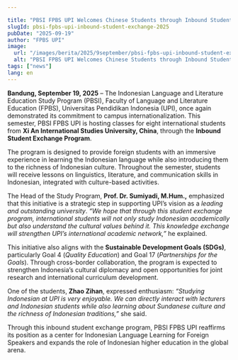 ```yaml
---

title: "PBSI FPBS UPI Welcomes Chinese Students through Inbound Student Exchange Program"
slugId: pbsi-fpbs-upi-inbound-student-exchange-2025
pubDate: "2025-09-19"
author: "FPBS UPI"
image:
  url: "/images/berita/2025/9september/pbsi-fpbs-upi-inbound-student-exchange-2025.webp"
  alt: "PBSI FPBS UPI Welcomes Chinese Students through Inbound Student Exchange Program"
tags: ["news"]
lang: en
---
```


**Bandung, September 19, 2025** – The Indonesian Language and Literature Education Study Program (PBSI), Faculty of Language and Literature Education (FPBS), Universitas Pendidikan Indonesia (UPI), once again demonstrated its commitment to campus internationalization. This semester, PBSI FPBS UPI is hosting classes for eight international students from **Xi An International Studies University, China**, through the **Inbound Student Exchange Program**.  

The program is designed to provide foreign students with an immersive experience in learning the Indonesian language while also introducing them to the richness of Indonesian culture. Throughout the semester, students will receive lessons on linguistics, literature, and communication skills in Indonesian, integrated with culture-based activities.  

The Head of the Study Program, **Prof. Dr. Sumiyadi, M.Hum.,** emphasized that this initiative is a strategic step in supporting UPI’s vision as a *leading and outstanding university*. *“We hope that through this student exchange program, international students will not only study Indonesian academically but also understand the cultural values behind it. This knowledge exchange will strengthen UPI’s international academic network,”* he explained.  

This initiative also aligns with the **Sustainable Development Goals (SDGs)**, particularly Goal 4 (*Quality Education*) and Goal 17 (*Partnerships for the Goals*). Through cross-border collaboration, the program is expected to strengthen Indonesia’s cultural diplomacy and open opportunities for joint research and international curriculum development.  

One of the students, **Zhao Zihan**, expressed enthusiasm: *“Studying Indonesian at UPI is very enjoyable. We can directly interact with lecturers and Indonesian students while also learning about Sundanese culture and the richness of Indonesian traditions,”* she said.  

Through this inbound student exchange program, PBSI FPBS UPI reaffirms its position as a center for Indonesian Language Learning for Foreign Speakers and expands the role of Indonesian higher education in the global arena.  